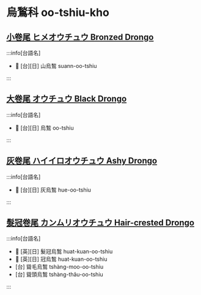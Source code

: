 # 烏鶖科 oo-tshiu-kho

## [小卷尾 ヒメオウチュウ Bronzed Drongo](https://ebird.org/species/brodro1)

:::info[台語名]

- 🎯 [台][日] 山烏鶖 suann-oo-tshiu

:::

## [大卷尾 オウチュウ Black Drongo](https://ebird.org/species/bladro1)

:::info[台語名]

- 🎯 [台][日] 烏鶖 oo-tshiu

:::

## [灰卷尾 ハイイロオウチュウ Ashy Drongo](https://ebird.org/species/ashdro1)

:::info[台語名]

- 🎯 [台][日] 灰烏鶖 hue-oo-tshiu

:::

## [髮冠卷尾 カンムリオウチュウ Hair-crested Drongo](https://ebird.org/species/hacdro1)

:::info[台語名]

- 🎯 [英][日] 髮冠烏鶖 huat-kuan-oo-tshiu
- 🎯 [英][日] 冠烏鶖 huat-kuan-oo-tshiu
- [台] 聳毛烏鶖 tshàng-moo-oo-tshiu
- [台] 聳頭烏鶖 tshàng-thâu-oo-tshiu

:::
